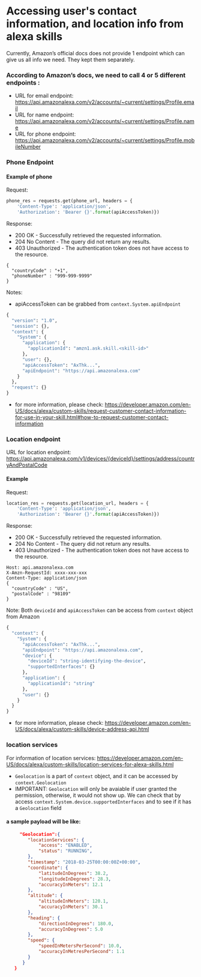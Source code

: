 # Accessing user's contact information, and location info from alexa skills

Currently, Amazon’s official docs does not provide 1 endpoint which can give us all info we need. They kept them separately.

### According to Amazon’s docs, we need to call 4 or 5 different endpoints :
* URL for email endpoint: https://api.amazonalexa.com/v2/accounts/~current/settings/Profile.email
* URL for name endpoint: https://api.amazonalexa.com/v2/accounts/~current/settings/Profile.name
* URL for phone endpoint: https://api.amazonalexa.com/v2/accounts/~current/settings/Profile.mobileNumber

### Phone Endpoint
#### Example of phone 
Request: 
```python
phone_res = requests.get(phone_url, headers = {
    'Content-Type': 'application/json',
    'Authorization': 'Bearer {}'.format(apiAccessToken)})

```
Response: 
* 200 OK - Successfully retrieved the requested information.
* 204 No Content - The query did not return any results.
* 403 Unauthorized - The authentication token does not have access to the resource.
```
{
  "countryCode" : "+1",
  "phoneNumber" : "999-999-9999"
}
```
Notes: 
* apiAccessToken can be grabbed from `context.System.apiEndpoint`
```python
{
  "version": "1.0",
  "session": {},
  "context": {
    "System": {
      "application": {
        "applicationId": "amzn1.ask.skill.<skill-id>"
      },
      "user": {},
      "apiAccessToken": "AxThk...",
      "apiEndpoint": "https://api.amazonalexa.com"
    }
  },
  "request": {}
}
```
* for more information, please check: https://developer.amazon.com/en-US/docs/alexa/custom-skills/request-customer-contact-information-for-use-in-your-skill.html#how-to-request-customer-contact-information

### Location endpoint
URL for location endpoint: https://api.amazonalexa.com/v1/devices/{deviceId}/settings/address/countryAndPostalCode

#### Example

Request: 
```python
location_res = requests.get(location_url, headers = {
    'Content-Type': 'application/json',
    'Authorization': 'Bearer {}'.format(apiAccessToken)})
```

Response: 
* 200 OK - Successfully retrieved the requested information.
* 204 No Content - The query did not return any results.
* 403 Unauthorized - The authentication token does not have access to the resource.

```
Host: api.amazonalexa.com
X-Amzn-RequestId: xxxx-xxx-xxx
Content-Type: application/json
{
  "countryCode" : "US",
  "postalCode" : "98109"
}
```
Note:
Both `deviceId` and `apiAccessToken` can be access from `context` object from Amazon
```python
{
  "context": {
    "System": {
      "apiAccessToken": "AxThk...",
      "apiEndpoint": "https://api.amazonalexa.com",
      "device": {
        "deviceId": "string-identifying-the-device",
        "supportedInterfaces": {}
      },
      "application": {
        "applicationId": "string"
      },
      "user": {}
    }
  }
}
```
* for more information, please check: https://developer.amazon.com/en-US/docs/alexa/custom-skills/device-address-api.html

### location services

For information of location services: https://developer.amazon.com/en-US/docs/alexa/custom-skills/location-services-for-alexa-skills.html

* `Geolocation` is a part of `context` object, and it can be accessed by `context.Geolocation`
* IMPORTANT: `Geolocation` will only be avaiable if user granted the permission, otherwise, it would not show up. We can check that by access `context.System.device.supportedInterfaces` and to see if it has a `Geolocation` field

#### a sample payload will be like:
```json
     "Geolocation":{ 
        "locationServices": { 
            "access": "ENABLED",
            "status": "RUNNING",   
        },
        "timestamp": "2018-03-25T00:00:00Z+00:00",
        "coordinate": {
            "latitudeInDegrees": 38.2,
            "longitudeInDegrees": 28.3,
            "accuracyInMeters": 12.1 
        },
        "altitude": {
            "altitudeInMeters": 120.1,
            "accuracyInMeters": 30.1
        },
        "heading": { 
            "directionInDegrees": 180.0,
            "accuracyInDegrees": 5.0  
        },
        "speed": { 
            "speedInMetersPerSecond": 10.0,
            "accuracyInMetresPerSecond": 1.1
        }       
      }
   }
```




